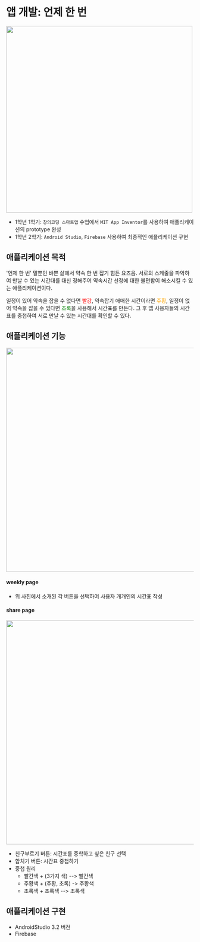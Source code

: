 # 앱 개발: 언제 한 번

<img src="https://user-images.githubusercontent.com/46768752/175885976-ef6e815e-8f87-4659-89e4-01690c6dd6af.gif" height='500'>


- 1학년 1학기: `창의코딩 스마트앱` 수업에서 `MIT App Inventor`를 사용하여 애플리케이션의 prototype 완성
- 1학년 2학기: `Android Studio`, `Firebase` 사용하여 최종적인 애플리케이션 구현




## 애플리케이션 목적
'언제 한 번' 말뿐인 바쁜 삶에서 약속 한 번 잡기 힘든 요즈음. 서로의 스케줄을 파악하여 만날 수 있는 시간대를 대신 정해주어 약속시간 선정에 대한 불편함이 해소시킬 수 있는 애플리케이션이다.

일정이 있어 약속을 잡을 수 없다면 <span style="color:red">빨강</span>, 약속잡기 애매한 시간이라면 <span style="color:orange">주황</span>, 일정이 없어 약속을 잡을 수 있다면 <span style="color:green">초록</span>을 사용해서 시간표를 만든다. 그 후 앱 사용자들의 시간표를 중첩하여 서로 만날 수 있는 시간대를 확인할 수 있다.



## 애플리케이션 기능

<img src="https://user-images.githubusercontent.com/46768752/175882877-3ec0bcf2-e29e-482b-ac75-40a753831776.jpg" width='600'>


#### weekly page

- 위 사진에서 소개된 각 버튼을 선택하여 사용자 개개인의 시간표 작성


#### share page
<img src="https://user-images.githubusercontent.com/46768752/175882970-dff148e5-cf6b-41a9-b4a6-2428905c65b0.jpg" width='600'>

- 친구부르기 버튼: 시간표를 중학하고 싶은 친구 선택
- 합치기 버튼: 시간표 중첩하기
- 중첩 원리
	- 빨간색 + (3가지 색) --> 빨간색
	- 주황색 + (주황, 초록) -> 주황색
	- 초록색 + 초록색 --> 초록색



## 애플리케이션 구현
- AndroidStudio 3.2 버전
- Firebase